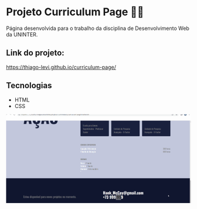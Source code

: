 # Projeto Curriculum Page 📄📄

Página desenvolvida para o trabalho da disciplina de Desenvolvimento Web da UNINTER.

## Link do projeto:
https://thiago-levi.github.io/curriculum-page/ 

## Tecnologias

- HTML
- CSS

<img src="tela.gif" alt="Gif de uma página curriculum">
